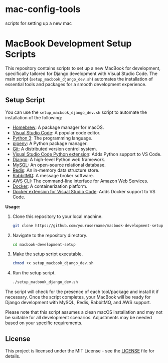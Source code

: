 # mac-config-tools
scripts for setting up a new mac

# MacBook Development Setup Scripts

This repository contains scripts to set up a new MacBook for development, specifically tailored for Django development with Visual Studio Code. The main script (`setup_macbook_django_dev.sh`) automates the installation of essential tools and packages for a smooth development experience.

## Setup Script

You can use the `setup_macbook_django_dev.sh` script to automate the installation of the following:

- [Homebrew](https://brew.sh/): A package manager for macOS.
- [Visual Studio Code](https://code.visualstudio.com/): A popular code editor.
- [Python 3](https://www.python.org/): The programming language.
- [pipenv](https://pipenv.pypa.io/): A Python package manager.
- [Git](https://git-scm.com/): A distributed version control system.
- [Visual Studio Code Python extension](https://marketplace.visualstudio.com/items?itemName=ms-python.python): Adds Python support to VS Code.
- [Django](https://www.djangoproject.com/): A high-level Python web framework.
- [MySQL](https://www.mysql.com/): An open-source relational database.
- [Redis](https://redis.io/): An in-memory data structure store.
- [RabbitMQ](https://www.rabbitmq.com/): A message broker software.
- [AWS CLI](https://aws.amazon.com/cli/): The command-line interface for Amazon Web Services.
- [Docker](https://www.docker.com/): A containerization platform.
- [Docker extension for Visual Studio Code](https://marketplace.visualstudio.com/items?itemName=ms-azuretools.vscode-docker): Adds Docker support to VS Code.

**Usage:**

1. Clone this repository to your local machine.
   ```bash
   git clone https://github.com/yourusername/macbook-development-setup.git
   ```

2. Navigate to the repository directory.
   ```bash
   cd macbook-development-setup
   ```

3. Make the setup script executable.
   ```bash
   chmod +x setup_macbook_django_dev.sh
   ```

4. Run the setup script.
   ```bash
   ./setup_macbook_django_dev.sh
   ```

The script will check for the presence of each tool/package and install it if necessary. Once the script completes, your MacBook will be ready for Django development with MySQL, Redis, RabbitMQ, and AWS support.

Please note that this script assumes a clean macOS installation and may not be suitable for all development scenarios. Adjustments may be needed based on your specific requirements.

## License

This project is licensed under the MIT License - see the [LICENSE](LICENSE) file for details.
